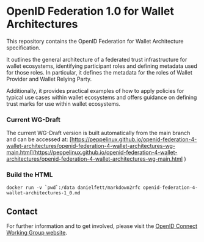 # OpenID Federation 1.0 for Wallet Architectures

This repository contains the OpenID Federation for Wallet Architecture specification.

It outlines the general architecture of a federated trust infrastructure for wallet ecosystems, identifying participant roles and defining metadata used for those roles.
In particular, it defines the metadata for the roles of Wallet Provider and Wallet Relying Party.

Additionally, it provides practical examples of how to apply policies for typical use cases within wallet ecosystems and offers guidance on defining trust marks for use within wallet ecosystems.

### Current WG-Draft

The current WG-Draft version is built automatically from the main branch and can be accessed at: 
[https://peppelinux.github.io/openid-federation-4-wallet-architectures/openid-federation-4-wallet-architectures-wg-main.html](https://peppelinux.github.io/openid-federation-4-wallet-architectures/openid-federation-4-wallet-architectures-wg-main.html
)


### Build the HTML ###

```docker run -v `pwd`:/data danielfett/markdown2rfc openid-federation-4-wallet-architectures-1_0.md```

## Contact

For further information and to get involved, please visit the [OpenID Connect Working Group website](https://openid.net/wg/connect/).
